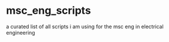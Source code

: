 # msc_eng_scripts
a curated list of all scripts i am using for the msc eng in electrical engineering
